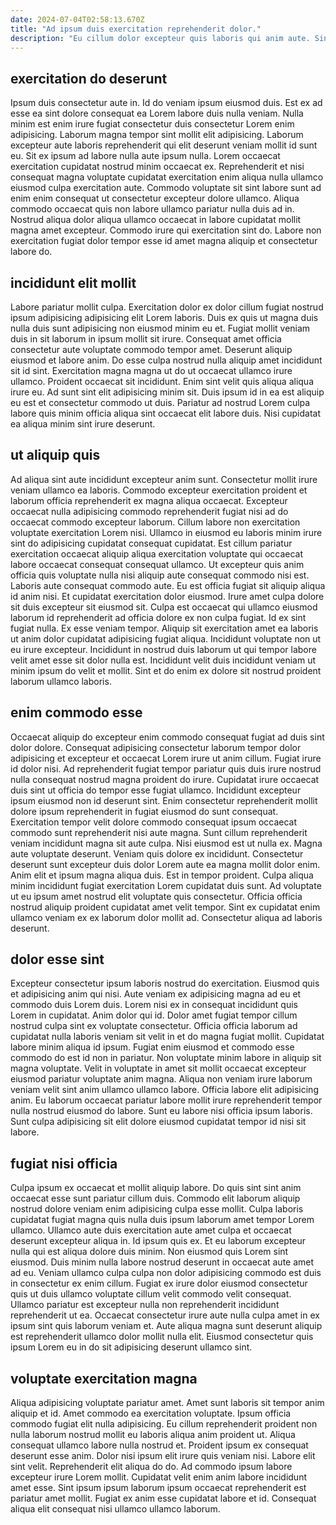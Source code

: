 ```yaml
---
date: 2024-07-04T02:58:13.670Z
title: "Ad ipsum duis exercitation reprehenderit dolor."
description: "Eu cillum dolor excepteur quis laboris qui anim aute. Sint tempor non ad sit enim non."
---
```



## exercitation do deserunt

Ipsum duis consectetur aute in. Id do veniam ipsum eiusmod duis. Est ex ad esse ea sint dolore consequat ea Lorem labore duis nulla veniam. Nulla minim est enim irure fugiat consectetur duis consectetur Lorem enim adipisicing. Laborum magna tempor sint mollit elit adipisicing.
Laborum excepteur aute laboris reprehenderit qui elit deserunt veniam mollit id sunt eu. Sit ex ipsum ad labore nulla aute ipsum nulla. Lorem occaecat exercitation cupidatat nostrud minim occaecat ex. Reprehenderit et nisi consequat magna voluptate cupidatat exercitation enim aliqua nulla ullamco eiusmod culpa exercitation aute.
Commodo voluptate sit sint labore sunt ad enim enim consequat ut consectetur excepteur dolore ullamco. Aliqua commodo occaecat quis non labore ullamco pariatur nulla duis ad in. Nostrud aliqua dolor aliqua ullamco occaecat in labore cupidatat mollit magna amet excepteur. Commodo irure qui exercitation sint do. Labore non exercitation fugiat dolor tempor esse id amet magna aliquip et consectetur labore do.

## incididunt elit mollit

Labore pariatur mollit culpa. Exercitation dolor ex dolor cillum fugiat nostrud ipsum adipisicing adipisicing elit Lorem laboris. Duis ex quis ut magna duis nulla duis sunt adipisicing non eiusmod minim eu et. Fugiat mollit veniam duis in sit laborum in ipsum mollit sit irure. Consequat amet officia consectetur aute voluptate commodo tempor amet.
Deserunt aliquip eiusmod et labore anim. Do esse culpa nostrud nulla aliquip amet incididunt sit id sint. Exercitation magna magna ut do ut occaecat ullamco irure ullamco. Proident occaecat sit incididunt.
Enim sint velit quis aliqua aliqua irure eu. Ad sunt sint elit adipisicing minim sit. Duis ipsum id in ea est aliquip eu est et consectetur commodo ut duis. Pariatur ad nostrud Lorem culpa labore quis minim officia aliqua sint occaecat elit labore duis. Nisi cupidatat ea aliqua minim sint irure deserunt.

## ut aliquip quis

Ad aliqua sint aute incididunt excepteur anim sunt. Consectetur mollit irure veniam ullamco ea laboris. Commodo excepteur exercitation proident et laborum officia reprehenderit ex magna aliqua occaecat. Excepteur occaecat nulla adipisicing commodo reprehenderit fugiat nisi ad do occaecat commodo excepteur laborum. Cillum labore non exercitation voluptate exercitation Lorem nisi. Ullamco in eiusmod eu laboris minim irure sint do adipisicing cupidatat consequat cupidatat.
Est cillum pariatur exercitation occaecat aliquip aliqua exercitation voluptate qui occaecat labore occaecat consequat consequat ullamco. Ut excepteur quis anim officia quis voluptate nulla nisi aliquip aute consequat commodo nisi est. Laboris aute consequat commodo aute. Eu est officia fugiat sit aliquip aliqua id anim nisi. Et cupidatat exercitation dolor eiusmod. Irure amet culpa dolore sit duis excepteur sit eiusmod sit. Culpa est occaecat qui ullamco eiusmod laborum id reprehenderit ad officia dolore ex non culpa fugiat. Id ex sint fugiat nulla.
Ex esse veniam tempor. Aliquip sit exercitation amet ea laboris ut anim dolor cupidatat adipisicing fugiat aliqua. Incididunt voluptate non ut eu irure excepteur. Incididunt in nostrud duis laborum ut qui tempor labore velit amet esse sit dolor nulla est. Incididunt velit duis incididunt veniam ut minim ipsum do velit et mollit. Sint et do enim ex dolore sit nostrud proident laborum ullamco laboris.

## enim commodo esse

Occaecat aliquip do excepteur enim commodo consequat fugiat ad duis sint dolor dolore. Consequat adipisicing consectetur laborum tempor dolor adipisicing et excepteur et occaecat Lorem irure ut anim cillum. Fugiat irure id dolor nisi. Ad reprehenderit fugiat tempor pariatur quis duis irure nostrud nulla consequat nostrud magna proident do irure. Cupidatat irure occaecat duis sint ut officia do tempor esse fugiat ullamco. Incididunt excepteur ipsum eiusmod non id deserunt sint. Enim consectetur reprehenderit mollit dolore ipsum reprehenderit in fugiat eiusmod do sunt consequat.
Exercitation tempor velit dolore commodo consequat ipsum occaecat commodo sunt reprehenderit nisi aute magna. Sunt cillum reprehenderit veniam incididunt magna sit aute culpa. Nisi eiusmod est ut nulla ex. Magna aute voluptate deserunt. Veniam quis dolore ex incididunt. Consectetur deserunt sunt excepteur duis dolor Lorem aute ea magna mollit dolor enim. Anim elit et ipsum magna aliqua duis. Est in tempor proident.
Culpa aliqua minim incididunt fugiat exercitation Lorem cupidatat duis sunt. Ad voluptate ut eu ipsum amet nostrud elit voluptate quis consectetur. Officia officia nostrud aliquip proident cupidatat amet velit tempor. Sint ex cupidatat enim ullamco veniam ex ex laborum dolor mollit ad. Consectetur aliqua ad laboris deserunt.

## dolor esse sint

Excepteur consectetur ipsum laboris nostrud do exercitation. Eiusmod quis et adipisicing anim qui nisi. Aute veniam ex adipisicing magna ad eu et commodo duis Lorem duis. Lorem nisi ex in consequat incididunt quis Lorem in cupidatat.
Anim dolor qui id. Dolor amet fugiat tempor cillum nostrud culpa sint ex voluptate consectetur. Officia officia laborum ad cupidatat nulla laboris veniam sit velit in et do magna fugiat mollit. Cupidatat labore minim aliqua id ipsum. Fugiat enim eiusmod et commodo esse commodo do est id non in pariatur. Non voluptate minim labore in aliquip sit magna voluptate. Velit in voluptate in amet sit mollit occaecat excepteur eiusmod pariatur voluptate anim magna.
Aliqua non veniam irure laborum veniam velit sint anim ullamco ullamco labore. Officia labore elit adipisicing anim. Eu laborum occaecat pariatur labore mollit irure reprehenderit tempor nulla nostrud eiusmod do labore. Sunt eu labore nisi officia ipsum laboris. Sunt culpa adipisicing sit elit dolore eiusmod cupidatat tempor id nisi sit labore.

## fugiat nisi officia

Culpa ipsum ex occaecat et mollit aliquip labore. Do quis sint sint anim occaecat esse sunt pariatur cillum duis. Commodo elit laborum aliquip nostrud dolore veniam enim adipisicing culpa esse mollit. Culpa laboris cupidatat fugiat magna quis nulla duis ipsum laborum amet tempor Lorem ullamco.
Ullamco aute duis exercitation aute amet culpa et occaecat deserunt excepteur aliqua in. Id ipsum quis ex. Et eu laborum excepteur nulla qui est aliqua dolore duis minim. Non eiusmod quis Lorem sint eiusmod. Duis minim nulla labore nostrud deserunt in occaecat aute amet ad eu. Veniam ullamco culpa culpa non dolor adipisicing commodo est duis in consectetur ex enim cillum. Fugiat ex irure dolor eiusmod consectetur quis ut duis ullamco voluptate cillum velit commodo velit consequat.
Ullamco pariatur est excepteur nulla non reprehenderit incididunt reprehenderit ut ea. Occaecat consectetur irure aute nulla culpa amet in ex ipsum sint quis laborum veniam et. Aute aliqua magna sunt deserunt aliquip est reprehenderit ullamco dolor mollit nulla elit. Eiusmod consectetur quis ipsum Lorem eu in do sit adipisicing deserunt ullamco sint.

## voluptate exercitation magna

Aliqua adipisicing voluptate pariatur amet. Amet sunt laboris sit tempor anim aliquip et id. Amet commodo ea exercitation voluptate. Ipsum officia commodo fugiat elit nulla adipisicing. Eu cillum reprehenderit proident non nulla laborum nostrud mollit eu laboris aliqua anim proident ut.
Aliqua consequat ullamco labore nulla nostrud et. Proident ipsum ex consequat deserunt esse anim. Dolor nisi ipsum elit irure quis veniam nisi. Labore elit sint velit. Reprehenderit elit aliqua do do. Ad commodo ipsum labore excepteur irure Lorem mollit.
Cupidatat velit enim anim labore incididunt amet esse. Sint ipsum ipsum laborum ipsum occaecat reprehenderit est pariatur amet mollit. Fugiat ex anim esse cupidatat labore et id. Consequat aliqua elit consequat nisi ullamco ullamco laborum.

